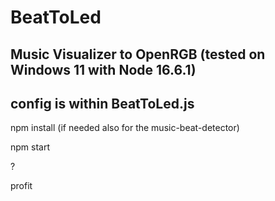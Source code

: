 # BeatToLed
Music Visualizer to OpenRGB (tested on Windows 11 with Node 16.6.1)
-------------
config is within BeatToLed.js
-------------

npm install (if needed also for the music-beat-detector)

npm start

?

profit
